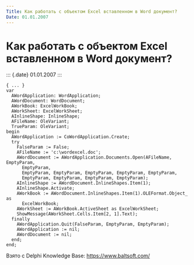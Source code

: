 ```yaml
---
Title: Как работать с объектом Excel вставленном в Word документ?
Date: 01.01.2007
---
```



Как работать с объектом Excel вставленном в Word документ?
==========================================================

::: {.date}
01.01.2007
:::

    { ... }
    var
      AWordApplication: WordApplication;
      AWordDocument: WordDocument;
      AWorkBook: ExcelWorkBook;
      AWorkSheet: ExcelWorkSheet;
      AInlineShape: InlineShape;
      AFileName: OleVariant;
      TrueParam: OleVariant;
    begin
      AWordApplication := CoWordApplication.Create;
      try
        FalseParam := False;
        AFileName := 'c:\wordexcel.doc';
        AWordDocument := AWordApplication.Documents.Open(AFileName, EmptyParam,
          EmptyParam,
          EmptyParam, EmptyParam, EmptyParam, EmptyParam, EmptyParam,
          EmptyParam, EmptyParam, EmptyParam, EmptyParam);
        AInlineShape := AWordDocument.InlineShapes.Item(1);
        AInlineShape.Activate;
        AWorkBook := AWordDocument.InlineShapes.Item(1).OLEFormat.Object_ as
          ExcelWorkBook;
        AWorkSheet := AWorkBook.ActiveSheet as ExcelWorkSheet;
        ShowMessage(AWorkSheet.Cells.Item[2, 1].Text);
      finally
        AWordApplication.Quit(FalseParam, EmptyParam, EmptyParam);
        AWordApplication := nil;
        AWordDocument := nil;
      end;
    end;

Взято с Delphi Knowledge Base: <https://www.baltsoft.com/>
